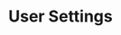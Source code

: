 ---
type: table
id: table.user_settings
title: User Settings
description: |
  Stores user-specific settings and preferences, such as notification options and theme.

fields:
  - id: id
    type: uuid
    description: Unique identifier for the settings record.
    constraints: [primary key, not null]
  - id: user_id
    type: uuid
    description: Reference to the user.
    constraints: [not null, foreign key]
  - id: notifications
    type: boolean
    description: Whether notifications are enabled.
    constraints: [not null]
  - id: theme
    type: string
    description: User's selected theme (e.g., light, dark).
    constraints: [not null]
  - id: created_at
    type: timestamp
    description: Record creation timestamp.
    constraints: [not null]
  - id: updated_at
    type: timestamp
    description: Record last update timestamp.
    constraints: [not null]

related:
  feature:
    - feature.dashboard
  event:
    - event.open_settings_section
  screen:
    - screen.dashboard
  component:
    - component.dashboard_top_bar
  api_endpoint:
    - endpoint.user_settings.GET
  db:
    graph:
      - node.user_settings
--- 